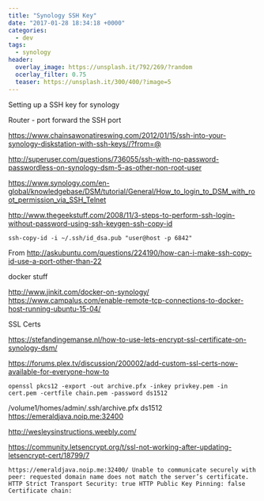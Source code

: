 ```yaml
---
title: "Synology SSH Key"
date: "2017-01-28 18:34:18 +0000"
categories:
  - dev
tags:
  - synology
header:
  overlay_image: https://unsplash.it/792/269/?random
  ocerlay_filter: 0.75
  teaser: https://unsplash.it/300/400/?image=5
---
```


Setting up a SSH key for synology

Router - port forward the SSH port

https://www.chainsawonatireswing.com/2012/01/15/ssh-into-your-synology-diskstation-with-ssh-keys//?from=@

http://superuser.com/questions/736055/ssh-with-no-password-passwordless-on-synology-dsm-5-as-other-non-root-user

https://www.synology.com/en-global/knowledgebase/DSM/tutorial/General/How_to_login_to_DSM_with_root_permission_via_SSH_Telnet

http://www.thegeekstuff.com/2008/11/3-steps-to-perform-ssh-login-without-password-using-ssh-keygen-ssh-copy-id

```
ssh-copy-id -i ~/.ssh/id_dsa.pub "user@host -p 6842"
```

From http://askubuntu.com/questions/224190/how-can-i-make-ssh-copy-id-use-a-port-other-than-22

docker stuff

http://www.jinkit.com/docker-on-synology/
https://www.campalus.com/enable-remote-tcp-connections-to-docker-host-running-ubuntu-15-04/


SSL Certs

https://stefandingemanse.nl/how-to-use-lets-encrypt-ssl-certificate-on-synology-dsm/

https://forums.plex.tv/discussion/200002/add-custom-ssl-certs-now-available-for-everyone-how-to

```
openssl pkcs12 -export -out archive.pfx -inkey privkey.pem -in cert.pem -certfile chain.pem -password ds1512
```

/volume1/homes/admin/.ssh/archive.pfx
ds1512
https://emeraldjava.noip.me:32400

http://wesleysinstructions.weebly.com/

https://community.letsencrypt.org/t/ssl-not-working-after-updating-letsencrypt-cert/18799/7

```
https://emeraldjava.noip.me:32400/ Unable to communicate securely with peer: requested domain name does not match the server’s certificate. HTTP Strict Transport Security: true HTTP Public Key Pinning: false Certificate chain:
```
